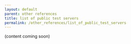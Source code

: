```yaml
---
layout: default
parent: other references
title: list of public test servers
permalink: /other_references/list_of_public_test_servers
---
```


(content coming soon)
